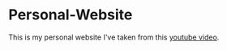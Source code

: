 # Personal-Website

This is my personal website I've taken from this [youtube video](https://www.youtube.com/watch?v=bSMZgXzC9AA&t=1278s).